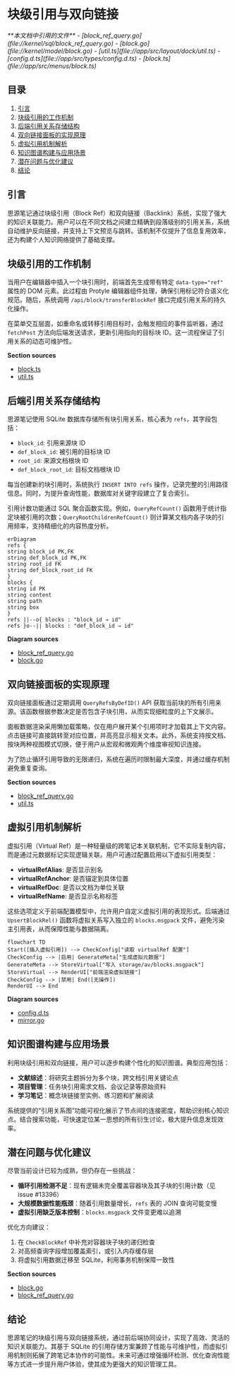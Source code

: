 # 块级引用与双向链接

<cite>
**本文档中引用的文件**
- [block_ref_query.go](file://kernel/sql/block_ref_query.go)
- [block.go](file://kernel/model/block.go)
- [util.ts](file://app/src/layout/dock/util.ts)
- [config.d.ts](file://app/src/types/config.d.ts)
- [block.ts](file://app/src/menus/block.ts)
</cite>

## 目录
1. [引言](#引言)
2. [块级引用的工作机制](#块级引用的工作机制)
3. [后端引用关系存储结构](#后端引用关系存储结构)
4. [双向链接面板的实现原理](#双向链接面板的实现原理)
5. [虚拟引用机制解析](#虚拟引用机制解析)
6. [知识图谱构建与应用场景](#知识图谱构建与应用场景)
7. [潜在问题与优化建议](#潜在问题与优化建议)
8. [结论](#结论)

## 引言
思源笔记通过块级引用（Block Ref）和双向链接（Backlink）系统，实现了强大的知识关联能力。用户可以在不同文档之间建立精确到段落级别的引用关系，系统自动维护反向链接，并支持上下文预览与跳转。该机制不仅提升了信息复用效率，还为构建个人知识网络提供了基础支撑。

## 块级引用的工作机制
当用户在编辑器中插入一个块引用时，前端首先生成带有特定 `data-type="ref"` 属性的 DOM 元素。此过程由 Protyle 编辑器组件处理，确保引用标记符合语义化规范。随后，系统调用 `/api/block/transferBlockRef` 接口完成引用关系的持久化操作。

在菜单交互层面，如重命名或转移引用目标时，会触发相应的事件监听器，通过 `fetchPost` 方法向后端发送请求，更新引用指向的目标块 ID。这一流程保证了引用关系的动态可维护性。

**Section sources**
- [block.ts](file://app/src/menus/block.ts#L29-L43)
- [util.ts](file://app/src/layout/dock/util.ts#L18-L23)

## 后端引用关系存储结构
思源笔记使用 SQLite 数据库存储所有块引用关系，核心表为 `refs`，其字段包括：
- `block_id`: 引用来源块 ID
- `def_block_id`: 被引用的目标块 ID
- `root_id`: 来源文档根块 ID
- `def_block_root_id`: 目标文档根块 ID

每当创建新的块引用时，系统执行 `INSERT INTO refs` 操作，记录完整的引用路径信息。同时，为提升查询性能，数据库对关键字段建立了复合索引。

引用计数功能通过 SQL 聚合函数实现。例如，`QueryRefCount()` 函数用于统计指定块被引用的次数；`QueryRootChildrenRefCount()` 则计算某文档内各子块的引用频率，支持精细化的内容热度分析。

```mermaid
erDiagram
refs {
string block_id PK,FK
string def_block_id PK,FK
string root_id FK
string def_block_root_id FK
}
blocks {
string id PK
string content
string path
string box
}
refs ||--o{ blocks : "block_id → id"
refs }o--|| blocks : "def_block_id → id"
```

**Diagram sources**
- [block_ref_query.go](file://kernel/sql/block_ref_query.go#L98-L141)
- [block.go](file://kernel/model/block.go#L110-L169)

## 双向链接面板的实现原理
双向链接面板通过定期调用 `QueryRefsByDefID()` API 获取当前块的所有引用来源。该函数根据参数决定是否包含子块引用，从而实现细粒度的上下文展示。

面板数据渲染采用懒加载策略，仅在用户展开某个引用项时才加载其上下文内容。点击链接可直接跳转至对应位置，并高亮显示相关文本。此外，系统支持按文档、按块两种视图模式切换，便于用户从宏观和微观两个维度审视知识连接。

为了防止循环引用导致的无限递归，系统在遍历时限制最大深度，并通过缓存机制避免重复查询。

**Section sources**
- [block_ref_query.go](file://kernel/sql/block_ref_query.go#L412-L457)
- [util.ts](file://app/src/layout/dock/util.ts#L18-L23)

## 虚拟引用机制解析
虚拟引用（Virtual Ref）是一种轻量级的跨笔记本关联机制，它不实际复制内容，而是通过元数据标记实现逻辑关联。用户可通过配置启用以下虚拟引用类型：
- **virtualRefAlias**: 是否显示别名
- **virtualRefAnchor**: 是否锚定到具体位置
- **virtualRefDoc**: 是否以文档为单位关联
- **virtualRefName**: 是否显示名称标签

这些选项定义于前端配置模型中，允许用户自定义虚拟引用的表现形式。后端通过 `UpsertBlockRel()` 函数将虚拟关系写入独立的 `blocks.msgpack` 文件，避免污染主引用表，从而保障性能与数据隔离。

```mermaid
flowchart TD
Start([插入虚拟引用]) --> CheckConfig["读取 virtualRef 配置"]
CheckConfig --> |启用| GenerateMeta["生成虚拟元数据"]
GenerateMeta --> StoreVirtual["写入 storage/av/blocks.msgpack"]
StoreVirtual --> RenderUI["前端渲染虚拟链接"]
CheckConfig --> |禁用| End([无操作])
RenderUI --> End
```

**Diagram sources**
- [config.d.ts](file://app/src/types/config.d.ts#L1271-L1283)
- [mirror.go](file://kernel/av/mirror.go#L167-L208)

## 知识图谱构建与应用场景
利用块级引用和双向链接，用户可以逐步构建个性化的知识图谱。典型应用包括：
- **文献综述**：将研究主题拆分为多个块，跨文档引用关键论点
- **项目管理**：任务块引用需求文档、会议记录等原始资料
- **学习笔记**：概念块链接至实例、练习题和扩展阅读

系统提供的“引用关系图”功能可视化展示了节点间的连接密度，帮助识别核心知识点。结合搜索功能，可快速定位某一思想的所有衍生讨论，极大提升信息发现效率。

## 潜在问题与优化建议
尽管当前设计已较为成熟，但仍存在一些挑战：
- **循环引用检测不足**：现有逻辑未完全覆盖容器块及其子块的引用计数（见 issue #13396）
- **大规模数据性能瓶颈**：随着引用数量增长，`refs` 表的 JOIN 查询可能变慢
- **虚拟引用缺乏版本控制**：`blocks.msgpack` 文件变更难以追溯

优化方向建议：
1. 在 `CheckBlockRef` 中补充对容器块子块的递归检查
2. 对高频查询字段增加覆盖索引，或引入内存缓存层
3. 将虚拟引用数据迁移至 SQLite，利用事务机制保障一致性

**Section sources**
- [block.go](file://kernel/model/block.go#L110-L169)
- [block_ref_query.go](file://kernel/sql/block_ref_query.go#L140-L177)

## 结论
思源笔记的块级引用与双向链接系统，通过前后端协同设计，实现了高效、灵活的知识关联能力。其基于 SQLite 的引用存储方案兼顾了性能与可维护性，而虚拟引用机制则拓展了跨笔记本协作的可能性。未来可通过增强循环检测、优化查询性能等方式进一步提升用户体验，使其成为更强大的知识管理工具。
